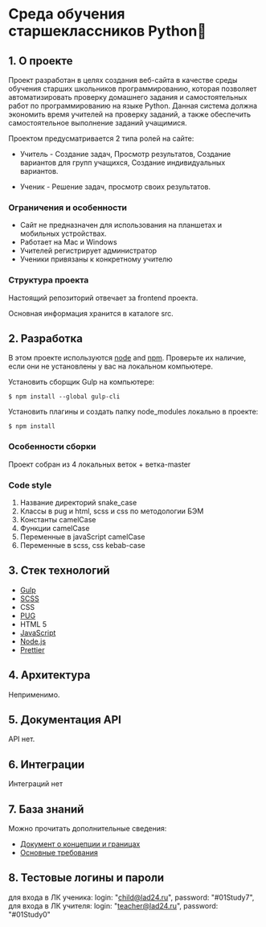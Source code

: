 # Среда обучения старшеклассников Python🐍

## 1. О проекте
Проект разработан в целях создания веб-сайта в качестве среды обучения старших школьников программированию, которая позволяет автоматизировать проверку домашнего задания и самостоятельных работ по программированию на языке Python. Данная система должна экономить время учителей на проверку заданий, а также обеспечить самостоятельное выполнение заданий учащимися.

Проектом предусматривается 2 типа ролей на сайте:
* Учитель - Создание задач, Просмотр результатов, Создание вариантов для групп учащихся, Создание индивидуальных вариантов.

* Ученик - Решение задач, просмотр своих результатов.

### Ограничения и особенности
* Сайт не предназначен для использования на планшетах и мобильных устройствах.
* Работает на Mac и Windows
* Учителей регистрирует администратор
* Ученики привязаны к конкретному учителю

### Структура проекта
Настоящий репозиторий отвечает за frontend проекта.

Основная информация хранится в каталоге src.

## 2. Разработка
В этом проекте используются [node](https://nodejs.org/en) and [npm](https://www.npmjs.com/). Проверьте их наличие, если они не установлены у вас на локальном компьютере.

Установить сборщик Gulp на компьютере:

`$ npm install --global gulp-cli`

Установить плагины и создать папку node_modules локально в проекте:

`$ npm install`

### Особенности сборки
Проект собран из 4 локальных веток + ветка-master

### Code style
1. Название директорий snake_case
2. Классы в pug и html, scss и css по методологии БЭМ
3. Константы camelCase
4. Функции camelCase
5. Переменные в javaScript camelCase
6. Переменные в scss, css kebab-case

## 3. Стек технологий
* [Gulp](https://gulpjs.com/)
* [SCSS](https://sass-lang.com/)
* CSS
* [PUG](https://pugjs.org/api/getting-started.html)
* HTML 5
* [JavaScript](https://learn.javascript.ru/)
* [Node.js](https://nodejs.org/en)
* [Prettier](https://prettier.io/)

## 4. Архитектура
Неприменимо.

## 5. Документация API
API нет.

## 6. Интеграции
Интеграций нет

## 7. База знаний
Можно прочитать дополнительные сведения:
* [Документ о концепции и границах](https://docs.google.com/document/d/19q9WAfxAyUAuRWV0lXXiAKiL2v5nuM8Fw7O-zZdBO4Y/edit?usp=sharing)
* [Основные требования](https://docs.google.com/document/d/1N0tXM5XRDls5zBzBOWQmXOCn9p0UCIhVfGegWIOXhlE/edit?usp=sharing)

## 8. Тестовые логины и пароли
для входа в ЛК ученика:
      login: "child@lad24.ru",
      password: "#01Study7",
для входа в ЛК учителя:
      login: "teacher@lad24.ru",
      password: "#01Study0"
